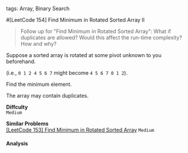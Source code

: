 tags: Array, Binary Search

#[LeetCode 154] Find Minimum in Rotated Sorted Array II

>Follow up for "Find Minimum in Rotated Sorted Array":
What if duplicates are allowed?
Would this affect the run-time complexity? How and why?

Suppose a sorted array is rotated at some pivot unknown to you beforehand.

(i.e., `0 1 2 4 5 6 7` might become `4 5 6 7 0 1 2`).

Find the minimum element.

The array may contain duplicates.


**Diffculty**  
`Medium`

**Similar Problems**  
[[LeetCode 153] Find Minimum in Rotated Sorted Array]() `Medium`

#### Analysis



